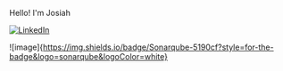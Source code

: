 

Hello! I'm Josiah 



[![LinkedIn](https://img.shields.io/badge/LinkedIn-Profile-blue)](https://www.linkedin.com/in/josiahboman/)


![image]{https://img.shields.io/badge/Sonarqube-5190cf?style=for-the-badge&logo=sonarqube&logoColor=white}
